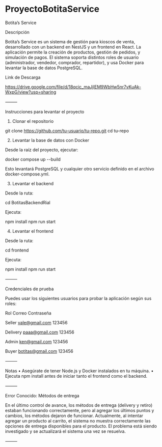 # ProyectoBotitaService


Botita’s Service

Descripción

Botita’s Service es un sistema de gestión para kioscos de venta, desarrollado con un backend en NestJS y un frontend en React. La aplicación permite la creación de productos, gestión de pedidos, y simulación de pagos. El sistema soporta distintos roles de usuario (administrador, vendedor, comprador, repartidor), y usa Docker para levantar la base de datos PostgreSQL.

Link de Descarga

https://drive.google.com/file/d/18qcic_maJjlEM9WbHw5nr7vKuAk-WxpG/view?usp=sharing

⸻

Instrucciones para levantar el proyecto

1. Clonar el repositorio

git clone https://github.com/tu-usuario/tu-repo.git
cd tu-repo

2. Levantar la base de datos con Docker

Desde la raíz del proyecto, ejecutar:

docker compose up --build

Esto levantará PostgreSQL y cualquier otro servicio definido en el archivo docker-compose.yml.

3. Levantar el backend

Desde la ruta:

cd BotitasBackendRial

Ejecuta:

npm install
npm run start

4. Levantar el frontend

Desde la ruta:

cd frontend

Ejecuta:

npm install
npm run start


⸻

Credenciales de prueba

Puedes usar los siguientes usuarios para probar la aplicación según sus roles:

Rol	Correo	Contraseña

Seller	vale@gmail.com	123456

Delivery	paaa@gmail.com	123456

Admin	ken@gmail.com	123456

Buyer	botitas@gmail.com	123456


⸻

Notas
	•	Asegúrate de tener Node.js y Docker instalados en tu máquina.
	•	Ejecuta npm install antes de iniciar tanto el frontend como el backend.

⸻

Error Conocido: Métodos de entrega

En el último control de avance, los métodos de entrega (delivery y retiro) estaban funcionando correctamente, pero al agregar los últimos puntos y cambios, los métodos dejaron de funcionar. Actualmente, al intentar agregar un producto al carrito, el sistema no muestra correctamente las opciones de entrega disponibles para el producto. El problema está siendo investigado y se actualizará el sistema una vez se resuelva.

⸻